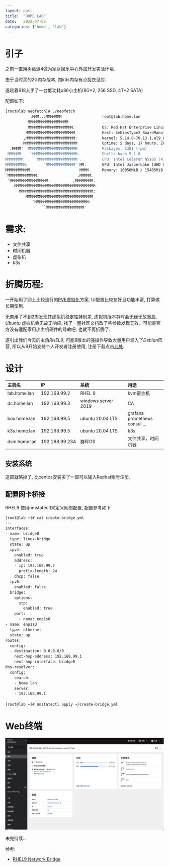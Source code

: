 ```yaml
---
layout: post
title:  "HOME LAB"
date:   2022-07-02
categories: ['home', 'lab']
---
```


# 引子
之前一直用树莓派4做为家庭娱乐中心外加开发实验环境.

由于当时买的2G内存版本, 跑k3s内存有点捉衣见肘.

遂趁着618入手了一台低功耗x86小主机(8G\*2, 256 SSD, 4T\*2 SATA)

配置如下:
```bash
[root@lab neofetch]# ./neofetch
           .MMM..:MMMMMMM                  root@lab.home.lan
          MMMMMMMMMMMMMMMMMM               -----------------
          MMMMMMMMMMMMMMMMMMMM.            OS: Red Hat Enterprise Linux 9.0 (Plow) x86_64
         MMMMMMMMMMMMMMMMMMMMMM            Host: SmbiosType2_BoardManufacturer SmbiosType2_BoardProductName
        ,MMMMMMMMMMMMMMMMMMMMMM:           Kernel: 5.14.0-70.13.1.el9_0.x86_64
        MMMMMMMMMMMMMMMMMMMMMMMM           Uptime: 5 days, 17 hours, 20 mins
  .MMMM'  MMMMMMMMMMMMMMMMMMMMMM           Packages: 1301 (rpm)
 MMMMMM    `MMMMMMMMMMMMMMMMMMMM.          Shell: bash 5.1.8
MMMMMMMM      MMMMMMMMMMMMMMMMMM .         CPU: Intel Celeron N5105 (4) @ 2.900GHz
MMMMMMMMM.       `MMMMMMMMMMMMM' MM.       GPU: Intel JasperLake [UHD Graphics]
MMMMMMMMMMM.                     MMMM      Memory: 10050MiB / 15405MiB
`MMMMMMMMMMMMM.                 ,MMMMM.
 `MMMMMMMMMMMMMMMMM.          ,MMMMMMMM.
    MMMMMMMMMMMMMMMMMMMMMMMMMMMMMMMMMMMM
      MMMMMMMMMMMMMMMMMMMMMMMMMMMMMMMMM:
         MMMMMMMMMMMMMMMMMMMMMMMMMMMMMM
            `MMMMMMMMMMMMMMMMMMMMMMMM:
                ``MMMMMMMMMMMMMMMMM'
```


# 需求:
- 文件共享
- 时间机器
- 虚拟机
- k3s

# 折腾历程:

一开始用了网上比较流行的[PVE虚拟化](https://pve.proxmox.com/)方案, UI配置比较友好且功能丰富, 打算做长期使用.

无奈用了不到2周发现其虚拟机稳定性特别差, 虚拟机版本群晖会无缘无故重启, *Ubuntu* 虚拟机会无故无响应, 找了一圈社区文档改了些参数发现无效，可能是官方没有适配家用小主机硬件的缘故吧, 也就不再折腾了.

遂引出我们今天的主角*RHEL9*, 可能*8*版本的骚操作导致大量用户涌入了*Debian*阵营, 所以从9开始支持个人开发者注册使用, 注册下载点击[此处](https://developers.redhat.com/products/rhel/download).


# 设计

| 主机名      | IP | 系统 | 用途 |
| :----------- | :----------- | :----------- | :----------- |
| lab.home.lan | 192.168.99.2 | RHEL 9 | kvm宿主机 |
| dc.home.lan  | 192.168.99.3 | windows server 2019| CA |
| box.home.lan | 192.168.99.5 | ubuntu 20.04 LTS | grafana prometheus consul ... |
| k3s.home.lan | 192.168.99.5 | ubuntu 20.04 LTS | k3s |
| dsm.home.lan | 192.168.99.234 | 群晖OS | 文件共享，时间机器 |

## 安装系统
这部就略掉了, 比centos安装多了一部可以输入Redhat账号注册.

## 配置网卡桥接

RHEL9 使用nmstatectl来定义网络配置, 配置参考如下
```bash
[root@lab ~]# cat create-bridge.yml
---
interfaces:
- name: bridge0
  type: linux-bridge
  state: up
  ipv4:
    enabled: true
    address:
    - ip: 192.168.99.2
      prefix-length: 24
    dhcp: false
  ipv6:
    enabled: false
  bridge:
    options:
      stp:
        enabled: true
    port:
      - name: enp1s0
- name: enp1s0
  type: ethernet
  state: up
routes:
  config:
  - destination: 0.0.0.0/0
    next-hop-address: 192.168.99.1
    next-hop-interface: bridge0
dns-resolver:
  config:
    search:
    - home.lan
    server:
    - 192.168.99.1
 
[root@lab ~]# nmstatectl apply ~/create-bridge.yml
```
# Web终端
![RHEL9 Overview](/static/img/posts/RHEL9-overview.png "RHEL9-overview")


未完待续...

参考: 
- [RHEL9 Network Bridge](https://access.redhat.com/documentation/en-us/red_hat_enterprise_linux/9/html/configuring_and_managing_networking/configuring-a-network-bridge_configuring-and-managing-networking#proc_configuring-a-network-bridge-using-nmstatectl_configuring-a-network-bridge)


<style>
table th:first-of-type {
    width: 20%;
}
table th:nth-of-type(2) {
    width: 20%;
}
table th:nth-of-type(3) {
    width: 20%;
}
table th:nth-of-type(3) {
    width: 30%;
}
</style>